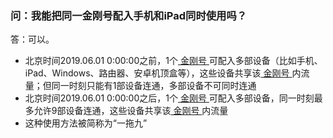 ### 问：我能把同一金刚号配入手机和iPad同时使用吗？
答：可以。
- 北京时间2019.06.01 0:00:00之前，1个[ 金刚号 ](https://a2zitpro.github.io/web/金刚号)可配入多部设备（比如手机、iPad、Windows、路由器、安卓机顶盒等），这些设备共享该[ 金刚号 ](https://a2zitpro.github.io/web/金刚号)内流量；但同一时刻只能有1部设备连通，多部设备不可同时连通
- 北京时间2019.06.01 0:00:00之后，1个[ 金刚号 ](https://a2zitpro.github.io/web/金刚号)可配入多部设备，同一时刻最多允许9部设备连通，这些设备共享该[ 金刚号 ](https://a2zitpro.github.io/web/金刚号)内流量
- 这种使用方法被简称为“一拖九”
